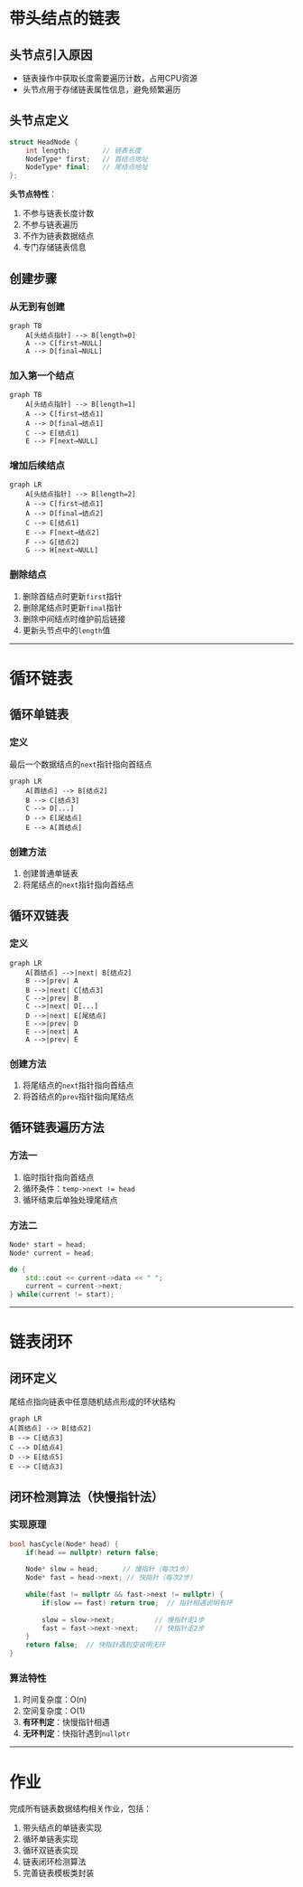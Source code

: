 # 带头结点的链表

## 头节点引入原因
- 链表操作中获取长度需要遍历计数，占用CPU资源  
- 头节点用于存储链表属性信息，避免频繁遍历  

## 头节点定义
```cpp
struct HeadNode {
    int length;        // 链表长度
    NodeType* first;   // 首结点地址
    NodeType* final;   // 尾结点地址
};
```
**头节点特性**：  
1. 不参与链表长度计数  
2. 不参与链表遍历  
3. 不作为链表数据结点  
4. 专门存储链表信息  

## 创建步骤
### 从无到有创建
```mermaid
graph TB
    A[头结点指针] --> B[length=0]
    A --> C[first→NULL]
    A --> D[final→NULL]
```

### 加入第一个结点
```mermaid
graph TB
    A[头结点指针] --> B[length=1]
    A --> C[first→结点1]
    A --> D[final→结点1]
    C --> E[结点1]
    E --> F[next→NULL]
```

### 增加后续结点
```mermaid
graph LR
    A[头结点指针] --> B[length=2]
    A --> C[first→结点1]
    A --> D[final→结点2]
    C --> E[结点1]
    E --> F[next→结点2]
    F --> G[结点2]
    G --> H[next→NULL]
```

### 删除结点
1. 删除首结点时更新`first`指针  
2. 删除尾结点时更新`final`指针  
3. 删除中间结点时维护前后链接  
4. 更新头节点中的`length`值  

---

# 循环链表
## 循环单链表
### 定义
最后一个数据结点的`next`指针指向首结点  
```mermaid
graph LR
    A[首结点] --> B[结点2]
    B --> C[结点3]
    C --> D[...]
    D --> E[尾结点]
    E --> A[首结点]
```

### 创建方法
1. 创建普通单链表  
2. 将尾结点的`next`指针指向首结点  

## 循环双链表
### 定义
```mermaid
graph LR
    A[首结点] -->|next| B[结点2]
    B -->|prev| A
    B -->|next| C[结点3]
    C -->|prev| B
    C -->|next| D[...]
    D -->|next| E[尾结点]
    E -->|prev| D
    E -->|next| A
    A -->|prev| E
```

### 创建方法
1. 将尾结点的`next`指针指向首结点  
2. 将首结点的`prev`指针指向尾结点  

## 循环链表遍历方法
### 方法一
1. 临时指针指向首结点  
2. 循环条件：`temp->next != head`  
3. 循环结束后单独处理尾结点  

### 方法二
```cpp
Node* start = head;
Node* current = head;

do {
    std::cout << current->data << " ";
    current = current->next;
} while(current != start);
```

---

# 链表闭环
## 闭环定义
尾结点指向链表中任意随机结点形成的环状结构  
```mermaid
graph LR 
A[首结点] --> B[结点2] 
B --> C[结点3] 
C --> D[结点4] 
D --> E[结点5] 
E --> C[结点3]
```

## 闭环检测算法（快慢指针法）
### 实现原理
```cpp
bool hasCycle(Node* head) {
    if(head == nullptr) return false;
    
    Node* slow = head;      // 慢指针（每次1步）
    Node* fast = head->next; // 快指针（每次2步）
    
    while(fast != nullptr && fast->next != nullptr) {
        if(slow == fast) return true;  // 指针相遇说明有环
        
        slow = slow->next;          // 慢指针走1步
        fast = fast->next->next;    // 快指针走2步
    }
    return false;  // 快指针遇到空说明无环
}
```

### 算法特性
1. 时间复杂度：O(n)  
2. 空间复杂度：O(1)  
3. **有环判定**：快慢指针相遇  
4. **无环判定**：快指针遇到`nullptr`  

---

# 作业
完成所有链表数据结构相关作业，包括：  
1. 带头结点的单链表实现  
2. 循环单链表实现  
3. 循环双链表实现  
4. 链表闭环检测算法  
5. 完善链表模板类封装